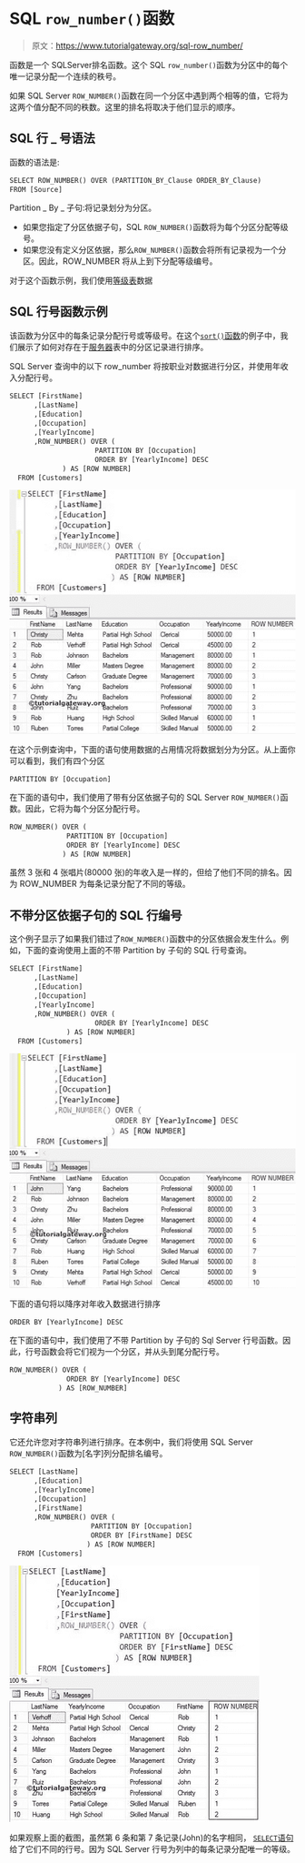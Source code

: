 # SQL `row_number()`函数

> 原文：<https://www.tutorialgateway.org/sql-row_number/>

函数是一个 SQLServer排名函数。这个 SQL `row_number()`函数为分区中的每个唯一记录分配一个连续的秩号。

如果 SQL Server `ROW_NUMBER()`函数在同一个分区中遇到两个相等的值，它将为这两个值分配不同的秩数。这里的排名将取决于他们显示的顺序。

## SQL 行 _ 号语法

函数的语法是:

```
SELECT ROW_NUMBER() OVER (PARTITION_BY_Clause ORDER_BY_Clause)
FROM [Source]
```

Partition _ By _ 子句:将记录划分为分区。

*   如果您指定了分区依据子句，SQL `ROW_NUMBER()`函数将为每个分区分配等级号。
*   如果您没有定义分区依据，那么`ROW_NUMBER()`函数会将所有记录视为一个分区。因此，ROW_NUMBER 将从上到下分配等级编号。

对于这个函数示例，我们使用[等级表](https://www.tutorialgateway.org/sql-data/)数据

## SQL 行号函数示例

该函数为分区中的每条记录分配行号或等级号。在这个[`sort()`函数](https://www.tutorialgateway.org/ranking-functions-in-sql-server/)的例子中，我们展示了如何对存在于[服务器](https://www.tutorialgateway.org/sql/)表中的分区记录进行排序。

SQL Server 查询中的以下 row_number 将按职业对数据进行分区，并使用年收入分配行号。

```
SELECT [FirstName]
      ,[LastName]
      ,[Education]
      ,[Occupation]
      ,[YearlyIncome]
      ,ROW_NUMBER() OVER (
                     PARTITION BY [Occupation] 
                     ORDER BY [YearlyIncome] DESC
             ) AS [ROW NUMBER]
  FROM [Customers]
```

![SQL ROW_NUMBER FUNCTION 1](img/89cc27f4b7375fcf0082c1ffebf919fc.png)

在这个示例查询中，下面的语句使用数据的占用情况将数据划分为分区。从上面你可以看到，我们有四个分区

```
PARTITION BY [Occupation]
```

在下面的语句中，我们使用了带有分区依据子句的 SQL Server `ROW_NUMBER()`函数。因此，它将为每个分区分配行号。

```
ROW_NUMBER() OVER (
              PARTITION BY [Occupation] 
              ORDER BY [YearlyIncome] DESC
             ) AS [ROW NUMBER]
```

虽然 3 张和 4 张唱片(80000 张)的年收入是一样的，但给了他们不同的排名。因为 ROW_NUMBER 为每条记录分配了不同的等级。

## 不带分区依据子句的 SQL 行编号

这个例子显示了如果我们错过了`ROW_NUMBER()`函数中的分区依据会发生什么。例如，下面的查询使用上面的不带 Partition by 子句的 SQL 行号查询。

```
SELECT [FirstName]
      ,[LastName]
      ,[Education]
      ,[Occupation]
      ,[YearlyIncome]
      ,ROW_NUMBER() OVER (
                     ORDER BY [YearlyIncome] DESC
              ) AS [ROW NUMBER]
  FROM [Customers]
```

![SQL ROW_NUMBER FUNCTION 2](img/8c0e9c614336f957845fc450a954dbb9.png)

下面的语句将以降序对年收入数据进行排序

```
ORDER BY [YearlyIncome] DESC
```

在下面的语句中，我们使用了不带 Partition by 子句的 Sql Server 行号函数。因此，行号函数会将它们视为一个分区，并从头到尾分配行号。

```
ROW_NUMBER() OVER (
              ORDER BY [YearlyIncome] DESC
            ) AS [ROW_NUMBER]
```

## 字符串列

它还允许您对字符串列进行排序。在本例中，我们将使用 SQL Server `ROW_NUMBER()`函数为[名字]列分配排名编号。

```
SELECT [LastName]
      ,[Education]
      ,[YearlyIncome]
      ,[Occupation]
      ,[FirstName]
      ,ROW_NUMBER() OVER (
                    PARTITION BY [Occupation] 
                    ORDER BY [FirstName] DESC
                   ) AS [ROW NUMBER]
  FROM [Customers]
```

![SQL ROW_NUMBER FUNCTION 3](img/03f284aef187adf9a125dc7d5634c33a.png)

如果观察上面的截图，虽然第 6 条和第 7 条记录(John)的名字相同， [`SELECT`语句](https://www.tutorialgateway.org/sql-select-statement/)给了它们不同的行号。因为 SQL Server 行号为列中的每条记录分配唯一的等级。
